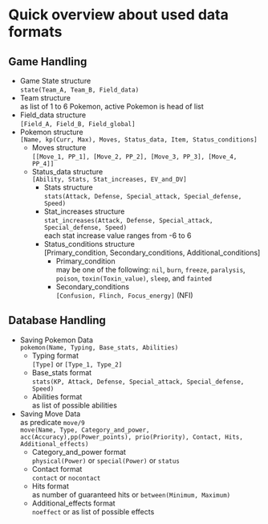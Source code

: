# Quick overview about used data formats

## Game Handling
+ Game State structure  
  `state(Team_A, Team_B, Field_data)`
+ Team structure  
  as list of 1 to 6 Pokemon, active Pokemon is head of list
+ Field_data structure  
  `[Field_A, Field_B, Field_global]`
+ Pokemon structure  
  `[Name, kp(Curr, Max), Moves, Status_data, Item, Status_conditions]`
  + Moves structure  
    `[[Move_1, PP_1], [Move_2, PP_2], [Move_3, PP_3], [Move_4, PP_4]]`
  + Status_data structure  
    `[Ability, Stats, Stat_increases, EV_and_DV]`
    + Stats structure  
      `stats(Attack, Defense, Special_attack, Special_defense, Speed)`
    + Stat_increases structure  
      `stat_increases(Attack, Defense, Special_attack, Special_defense, Speed)`  
      each stat increase value ranges from -6 to 6
    + Status_conditions structure  
      [Primary_condition, Secondary_conditions, Additional_conditions]  
      + Primary_condition  
        may be one of the following: `nil`, `burn`, `freeze`, `paralysis`,
        `poison`, `toxin(Toxin_value)`, `sleep`, and `fainted`
      + Secondary_conditions  
        `[Confusion, Flinch, Focus_energy]` (NFI)

## Database Handling
+ Saving Pokemon Data  
  `pokemon(Name, Typing, Base_stats, Abilities)`
  + Typing format  
    `[Type]` or `[Type_1, Type_2]`
  + Base_stats format  
    `stats(KP, Attack, Defense, Special_attack, Special_defense, Speed)`
  + Abilities format  
    as list of possible abilities
+ Saving Move Data  
  as predicate `move/9`  
  `move(Name, Type, Category_and_power, acc(Accuracy),pp(Power_points), prio(Priority), Contact, Hits, Additional_effects)`
  + Category_and_power format  
    `physical(Power)` or `special(Power)` or `status`
  + Contact format  
    `contact` or `nocontact`
  + Hits format  
    as number of guaranteed hits or `between(Minimum, Maximum)`
  + Additional_effects format  
    `noeffect` or as list of possible effects
